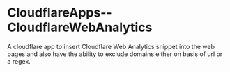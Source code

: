 # CloudflareApps--CloudflareWebAnalytics
A cloudflare app to insert Cloudflare Web Analytics snippet into the web pages and also have the ability to exclude domains either on basis of url or a regex. 
